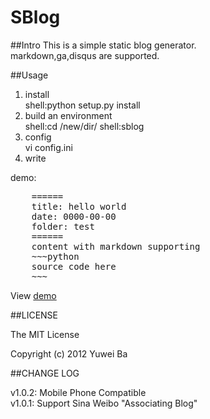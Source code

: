 SBlog
======

##Intro
This is a simple static blog generator.  
markdown,ga,disqus are supported.

##Usage
1. install  
shell:python setup.py install
2. build an environment  
shell:cd /new/dir/
shell:sblog
3. config  
vi config.ini
4. write  

demo:  
<pre>
    ======
    title: hello world  
    date: 0000-00-00   
    folder: test  
    ======
    content with markdown supporting  
    ~~~python  
    source code here  
    ~~~  
</pre>

View [demo](http://blog.xiaoba.me)


##LICENSE

The MIT License

Copyright (c) 2012 Yuwei Ba

##CHANGE LOG

v1.0.2: Mobile Phone Compatible   
v1.0.1: Support Sina Weibo "Associating Blog"
